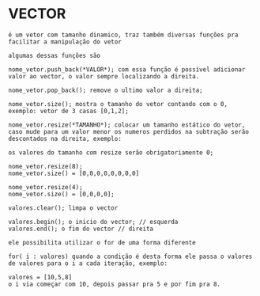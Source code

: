 
# VECTOR

    é um vetor com tamanho dinamico, traz também diversas funções pra facilitar a manipulação do vetor

    algumas dessas funções são

    nome_vetor.push_back(*VALOR*); com essa função é possível adicionar valor ao vector, o valor sempre localizando a direita.

    nome_vetor.pop_back(); remove o ultimo valor a direita;

    nome_vetor.size(); mostra o tamanho do vetor contando com o 0, exemplo: vetor de 3 casas [0,1,2];

    nome_vetor.resize(*TAMANHO*); colocar um tamanho estático do vetor,
    caso mude para um valor menor os numeros perdidos na subtração serão descontados na direita, exemplo:

    os valores do tamanho com resize serão obrigatoriamente 0;

    nome_vetor.resize(8);
    nome_vetor.size() = [0,0,0,0,0,0,0,0]

    nome_vetor.resize(4);
    nome_vetor.size() = [0,0,0,0];

    valores.clear(); limpa o vector

    valores.begin(); o inicio do vector; // esquerda
    valores.end(); o fim do vector // direita

    ele possibilita utilizar o for de uma forma diferente

    for( i : valores) quando a condição é desta forma ele passa o valores de valores para o i a cada iteração, exemplo:

    valores = [10,5,8]
    o i via começar com 10, depois passar pra 5 e por fim pra 8.